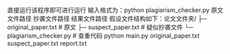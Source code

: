直接运行该程序即可进行运行
输入格式为：python plagiarism_checker.py 原文文件路径 抄袭文件路径 结果文件路径
假设文件结构如下：论文文件夹/
├─ original_paper.txt  # 原文
├─ suspect_paper.txt   # 疑似抄袭文件
└─ plagiarism_checker.py  # 查重代码
python main.py original_paper.txt suspect_paper.txt report.txt

